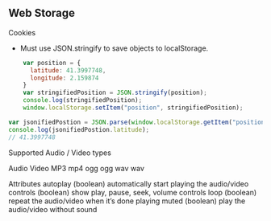 Web Storage
---------------------
Cookies

- Must use JSON.stringify to save objects to localStorage.

```JavaScript
	var position = {
	  latitude: 41.3997748,
	  longitude: 2.159874
	}
	var stringifiedPosition = JSON.stringify(position);
	console.log(stringifiedPosition);
	window.localStorage.setItem("position", stringifiedPosition);
```

```JavaScript
var jsonifiedPostion = JSON.parse(window.localStorage.getItem("position"));
console.log(jsonifiedPostion.latitude);
// 41.3997748
```

Supported Audio / Video types

Audio	Video
MP3		mp4
ogg		ogg
wav		wav

Attributes
autoplay (boolean)	automatically start playing the audio/video
controls (boolean)	show play, pause, seek, volume controls
loop (boolean)		repeat the audio/video when it’s done playing
muted (boolean)		play the audio/video without sound